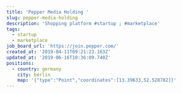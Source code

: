 ```yaml
---
title: 'Pepper Media Holding '
slug: pepper-media-holding
description: 'Shopping platform #startup ; #marketplace'
tags:
  - startup
  - marketplace
job_board_url: 'https://join.pepper.com/'
created_at: '2019-04-11T09:21:23.163Z'
updated_at: '2019-06-16T10:36:09.740Z'
positions:
  - country: germany
    city: berlin
    map: '{"type":"Point","coordinates":[13.39633,52.528782]}'
---
```


